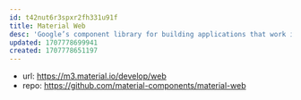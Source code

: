 ```yaml
---
id: t42nut6r3spxr2fh331u91f
title: Material Web
desc: 'Google’s component library for building applications that work in any web framework.'
updated: 1707778699941
created: 1707778651197
---
```


- url: https://m3.material.io/develop/web
- repo: https://github.com/material-components/material-web